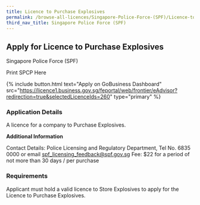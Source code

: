 ```yaml
---
title: Licence to Purchase Explosives
permalink: /browse-all-licences/Singapore-Police-Force-(SPF)/Licence-to-Purchase-Explosives
third_nav_title: Singapore Police Force (SPF)
---
```


## Apply for Licence to Purchase Explosives

Singapore Police Force (SPF)

Print SPCP Here


{% include button.html text="Apply on GoBusiness Dashboard" src="https://licence1.business.gov.sg/feportal/web/frontier/eAdvisor?redirection=true&selectedLicenceIds=260" type="primary" %}

### Application Details

<p>A licence for a company to Purchase Explosives.</p>

**Additional Information**

Contact Details: Police Licensing and Regulatory Department, Tel No. 6835 0000 or email spf_licensing_feedback@spf.gov.sg
Fee: $22 for a period of not more than 30 days / per purchase

### Requirements

Applicant must hold a valid licence to Store Explosives to apply for the Licence to Purchase Explosives.

